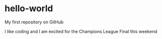 # hello-world
My first repository on GitHub

I like coding and I am excited for the Champions League Final this weekend
